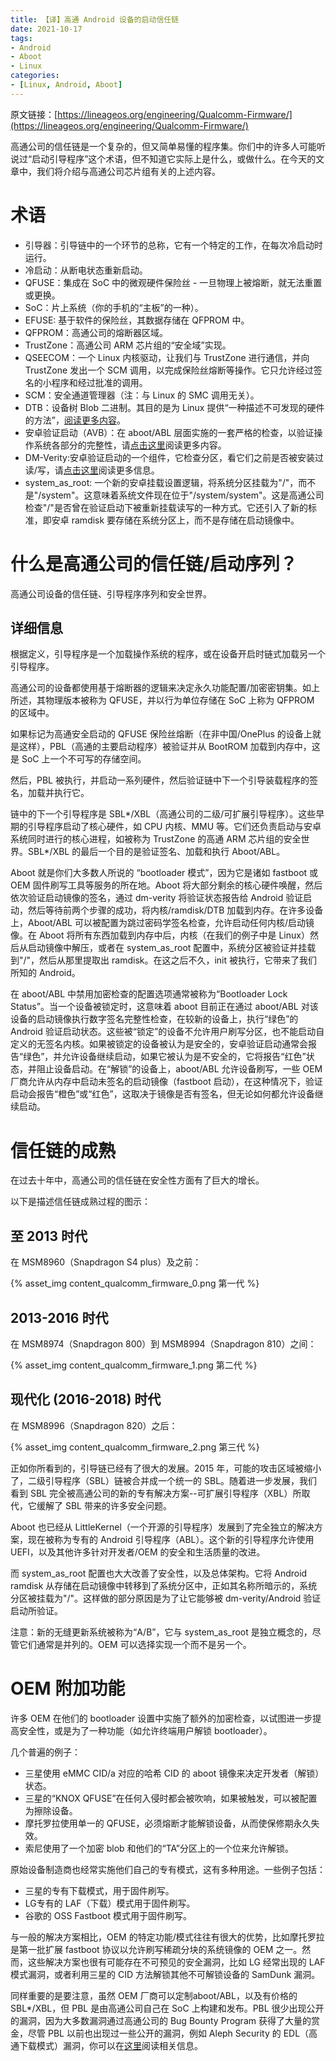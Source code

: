 ```yaml
---
title: 【译】高通 Android 设备的启动信任链
date: 2021-10-17
tags:
- Android
- Aboot
- Linux
categories:
- [Linux, Android, Aboot]
---
```


原文链接：[https://lineageos.org/engineering/Qualcomm-Firmware/](https://lineageos.org/engineering/Qualcomm-Firmware/)

高通公司的信任链是一个复杂的，但又简单易懂的程序集。你们中的许多人可能听说过“启动引导程序”这个术语，但不知道它实际上是什么，或做什么。在今天的文章中，我们将介绍与高通公司芯片组有关的上述内容。

# 术语

- 引导器：引导链中的一个环节的总称，它有一个特定的工作，在每次冷启动时运行。
- 冷启动：从断电状态重新启动。
- QFUSE：集成在 SoC 中的微观硬件保险丝 - 一旦物理上被熔断，就无法重置或更换。
- SoC：片上系统（你的手机的“主板”的一种）。
- EFUSE: 基于软件的保险丝，其数据存储在 QFPROM 中。
- QFPROM：高通公司的熔断器区域。
- TrustZone：高通公司 ARM 芯片组的“安全域”实现。
- QSEECOM：一个 Linux 内核驱动，让我们与 TrustZone 进行通信，并向 TrustZone 发出一个 SCM 调用，以完成保险丝熔断等操作。它只允许经过签名的小程序和经过批准的调用。
- SCM：安全通道管理器（注：与 Linux 的 SMC 调用无关）。
- DTB：设备树 Blob 二进制。其目的是为 Linux 提供“一种描述不可发现的硬件的方法”，[阅读更多内容](https://elinux.org/Device_Tree_Reference)。
- 安卓验证启动（AVB）：在 aboot/ABL 层面实施的一套严格的检查，以验证操作系统各部分的完整性，请[点击这里](https://source.android.com/security/verifiedboot/)阅读更多内容。
- DM-Verity:安卓验证启动的一个组件，它检查分区，看它们之前是否被安装过读/写，请[点击这里](https://source.android.com/security/verifiedboot/dm-verity)阅读更多信息。
- system_as_root: 一个新的安卓挂载设置逻辑，将系统分区挂载为"/"，而不是"/system"。这意味着系统文件现在位于"/system/system"。这是高通公司检查"/"是否曾在验证启动下被重新挂载读写的一种方式。它还引入了新的标准，即安卓 ramdisk 要存储在系统分区上，而不是存储在启动镜像中。

# 什么是高通公司的信任链/启动序列？

高通公司设备的信任链、引导程序序列和安全世界。

## 详细信息

根据定义，引导程序是一个加载操作系统的程序，或在设备开启时链式加载另一个引导程序。

高通公司的设备都使用基于熔断器的逻辑来决定永久功能配置/加密密钥集。如上所述，其物理版本被称为 QFUSE，并以行为单位存储在 SoC 上称为 QFPROM 的区域中。

如果标记为高通安全启动的 QFUSE 保险丝熔断（在非中国/OnePlus 的设备上就是这样），PBL（高通的主要启动程序）被验证并从 BootROM 加载到内存中，这是 SoC 上一个不可写的存储空间。

然后，PBL 被执行，并启动一系列硬件，然后验证链中下一个引导装载程序的签名，加载并执行它。

链中的下一个引导程序是 SBL*/XBL（高通公司的二级/可扩展引导程序）。这些早期的引导程序启动了核心硬件，如 CPU 内核、MMU 等。它们还负责启动与安卓系统同时进行的核心进程，如被称为 TrustZone 的高通 ARM 芯片组的安全世界。SBL*/XBL 的最后一个目的是验证签名、加载和执行 Aboot/ABL。

Aboot 就是你们大多数人所说的 “bootloader 模式”，因为它是诸如 fastboot 或 OEM 固件刷写工具等服务的所在地。Aboot 将大部分剩余的核心硬件唤醒，然后依次验证启动镜像的签名，通过 dm-verity 将验证状态报告给 Android 验证启动，然后等待前两个步骤的成功，将内核/ramdisk/DTB 加载到内存。在许多设备上，Aboot/ABL 可以被配置为跳过密码学签名检查，允许启动任何内核/启动镜像。在 Aboot 将所有东西加载到内存中后，内核（在我们的例子中是 Linux）然后从启动镜像中解压，或者在 system_as_root 配置中，系统分区被验证并挂载到"/"，然后从那里提取出 ramdisk。在这之后不久，init 被执行，它带来了我们所知的 Android。

在 aboot/ABL 中禁用加密检查的配置选项通常被称为“Bootloader Lock Status”。当一个设备被锁定时，这意味着 aboot 目前正在通过 aboot/ABL 对该设备的启动镜像执行数字签名完整性检查，在较新的设备上，执行“绿色”的 Android 验证启动状态。这些被“锁定”的设备不允许用户刷写分区，也不能启动自定义的无签名内核。如果被锁定的设备被认为是安全的，安卓验证启动通常会报告“绿色”，并允许设备继续启动，如果它被认为是不安全的，它将报告“红色”状态，并阻止设备启动。在“解锁”的设备上，aboot/ABL 允许设备刷写，一些 OEM 厂商允许从内存中启动未签名的启动镜像（fastboot 启动），在这种情况下，验证启动会报告“橙色”或“红色”，这取决于镜像是否有签名，但无论如何都允许设备继续启动。

# 信任链的成熟

在过去十年中，高通公司的信任链在安全性方面有了巨大的增长。

以下是描述信任链成熟过程的图示：

## 至 2013 时代

在 MSM8960（Snapdragon S4 plus）及之前：

{% asset_img content_qualcomm_firmware_0.png 第一代 %}

## 2013-2016 时代

在 MSM8974（Snapdragon 800）到 MSM8994（Snapdragon 810）之间：

{% asset_img content_qualcomm_firmware_1.png 第二代 %}

## 现代化 (2016-2018) 时代

在 MSM8996（Snapdragon 820）之后：

{% asset_img content_qualcomm_firmware_2.png 第三代 %}

正如你所看到的，引导链已经有了很大的发展。2015 年，可能的攻击区域被缩小了，二级引导程序（SBL）链被合并成一个统一的 SBL。随着进一步发展，我们看到 SBL 完全被高通公司的新的专有解决方案--可扩展引导程序（XBL）所取代，它缓解了 SBL 带来的许多安全问题。

Aboot 也已经从 LittleKernel（一个开源的引导程序）发展到了完全独立的解决方案，现在被称为专有的 Android 引导程序（ABL）。这个新的引导程序允许使用 UEFI，以及其他许多针对开发者/OEM 的安全和生活质量的改进。

而 system_as_root 配置也大大改善了安全性，以及总体架构。它将 Android ramdisk 从存储在启动镜像中转移到了系统分区中，正如其名称所暗示的，系统分区被挂载为"/"。这样做的部分原因是为了让它能够被 dm-verity/Android 验证启动所验证。

注意：新的无缝更新系统被称为“A/B”，它与 system_as_root 是独立概念的，尽管它们通常是并列的。OEM 可以选择实现一个而不是另一个。

# OEM 附加功能

许多 OEM 在他们的 bootloader 设置中实施了额外的加密检查，以试图进一步提高安全性，或是为了一种功能（如允许终端用户解锁 bootloader）。

几个普遍的例子：

- 三星使用 eMMC CID/a 对应的哈希 CID 的 aboot 镜像来决定开发者（解锁）状态。
- 三星的“KNOX QFUSE”在任何入侵时都会被吹响，如果被触发，可以被配置为擦除设备。
- 摩托罗拉使用单一的 QFUSE，必须熔断才能解锁设备，从而使保修期永久失效。
- 索尼使用了一个加密 blob 和他们的“TA”分区上的一个位来允许解锁。

原始设备制造商也经常实施他们自己的专有模式，这有多种用途。一些例子包括：

- 三星的专有下载模式，用于固件刷写。
- LG专有的 LAF（下载）模式用于固件刷写。
- 谷歌的 OSS Fastboot 模式用于固件刷写。

与一般的解决方案相比，OEM 的特定功能/模式往往有很大的优势，比如摩托罗拉是第一批扩展 fastboot 协议以允许刷写稀疏分块的系统镜像的 OEM 之一。然而，这些解决方案也很有可能存在不可预见的安全漏洞，比如 LG 经常出现的 LAF 模式漏洞，或者利用三星的 CID 方法解锁其他不可解锁设备的 SamDunk 漏洞。

同样重要的是要注意，虽然 OEM 厂商可以定制aboot/ABL，以及有价格的 SBL*/XBL，但 PBL 是由高通公司自己在 SoC 上构建和发布。PBL 很少出现公开的漏洞，因为大多数漏洞通过高通公司的 Bug Bounty Program 获得了大量的赏金，尽管 PBL 以前也出现过一些公开的漏洞，例如 Aleph Security 的 EDL（高通下载模式）漏洞，你可以在[这里](https://alephsecurity.com/2018/01/22/qualcomm-edl-1/)阅读相关信息。
